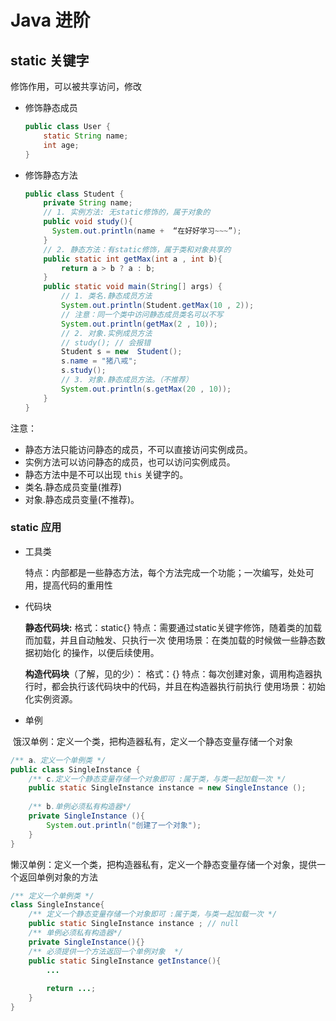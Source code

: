 # Java 进阶

## static 关键字

修饰作用，可以被共享访问，修改

- 修饰静态成员

  ```java
  public class User {
      static String name;
      int age;
  }

  ```

- 修饰静态方法

  ```java
  public class Student {
      private String name;
      // 1. 实例方法: 无static修饰的，属于对象的
      public void study(){
      	System.out.println(name +  “在好好学习~~~”);
      }
      // 2. 静态方法：有static修饰，属于类和对象共享的
      public static int getMax(int a , int b){
          return a > b ? a : b;
      }
      public static void main(String[] args) {
          // 1. 类名.静态成员方法
          System.out.println(Student.getMax(10 , 2));
          // 注意：同一个类中访问静态成员类名可以不写
          System.out.println(getMax(2 , 10));
          // 2. 对象.实例成员方法
          // study(); // 会报错
          Student s = new  Student();
          s.name = "猪八戒";
          s.study();
          // 3. 对象.静态成员方法。（不推荐）
          System.out.println(s.getMax(20 , 10));
      }
  }
  
  ```

注意：

- 静态方法只能访问静态的成员，不可以直接访问实例成员。
- 实例方法可以访问静态的成员，也可以访问实例成员。
- 静态方法中是不可以出现 `this` 关键字的。
- 类名.静态成员变量(推荐)
- 对象.静态成员变量(不推荐)。



### static 应用

- 工具类

  特点：内部都是一些静态方法，每个方法完成一个功能；一次编写，处处可用，提高代码的重用性

- 代码块

  **静态代码块:** 
  格式：static{}
  特点：需要通过static关键字修饰，随着类的加载而加载，并且自动触发、只执行一次
  使用场景：在类加载的时候做一些静态数据初始化 的操作，以便后续使用。
  
   **构造代码块**（了解，见的少）：
  格式：{}
  特点：每次创建对象，调用构造器执行时，都会执行该代码块中的代码，并且在构造器执行前执行
  使用场景：初始化实例资源。

- 单例

​			饿汉单例：定义一个类，把构造器私有，定义一个静态变量存储一个对象

```java
/** a、定义一个单例类 */
public class SingleInstance {
    /** c.定义一个静态变量存储一个对象即可 :属于类，与类一起加载一次 */
    public static SingleInstance instance = new SingleInstance ();
    
    /** b.单例必须私有构造器*/
    private SingleInstance (){
    	System.out.println("创建了一个对象");
    }
}

```



​		懒汉单例：定义一个类，把构造器私有，定义一个静态变量存储一个对象，提供一个返回单例对象的方法

```java
/** 定义一个单例类 */
class SingleInstance{
    /** 定义一个静态变量存储一个对象即可 :属于类，与类一起加载一次 */
    public static SingleInstance instance ; // null
    /** 单例必须私有构造器*/
    private SingleInstance(){}
    /** 必须提供一个方法返回一个单例对象  */
    public static SingleInstance getInstance(){
        ...
       
        return ...;
    }
}
```

